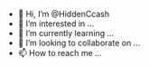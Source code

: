 - 👋 Hi, I’m @HiddenCcash
- 👀 I’m interested in ...
- 🌱 I’m currently learning ...
- 💞️ I’m looking to collaborate on ...
- 📫 How to reach me ...

<!---
HiddenCcash/HiddenCcash is a ✨ special ✨ repository because its `README.md` (this file) appears on your GitHub profile.
You can click the Preview link to take a look at your changes.
--->
